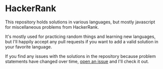 HackerRank
==========

This repository holds solutions in various languages, but mostly javascript for miscellaneous problems from HackerRank.

It's mostly used for practicing random things and learning new languages, but I'll happily accept any pull requests if you want to add a valid solution in your favorite language.

If you find any issues with the solutions in the repository because problem statements have changed over time, [open an issue](https://github.com/ehotinger/HackerRank/issues) and I'll check it out.
